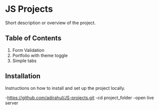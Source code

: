 # JS Projects

Short description or overview of the project.

## Table of Contents

1. Form Validation
2. Portfolio with theme toggle 
3. Simple tabs 

## Installation

Instructions on how to install and set up the project locally.

  -https://github.com/adirahul/JS-projects.git
  -cd project_folder
  -open live server
